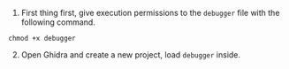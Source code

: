 1. First thing first, give execution permissions to the ```debugger``` file with the following command.

```chmod +x debugger```

2. Open Ghidra and create a new project, load ```debugger``` inside.  
